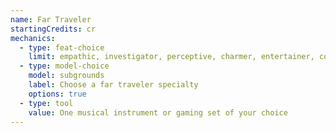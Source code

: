 ```yaml
---
name: Far Traveler
startingCredits: cr
mechanics:
  - type: feat-choice
    limit: empathic, investigator, perceptive, charmer, entertainer, competitor, linguist, practiced
  - type: model-choice
    model: subgrounds
    label: Choose a far traveler specialty
    options: true
  - type: tool
    value: One musical instrument or gaming set of your choice
---
```

